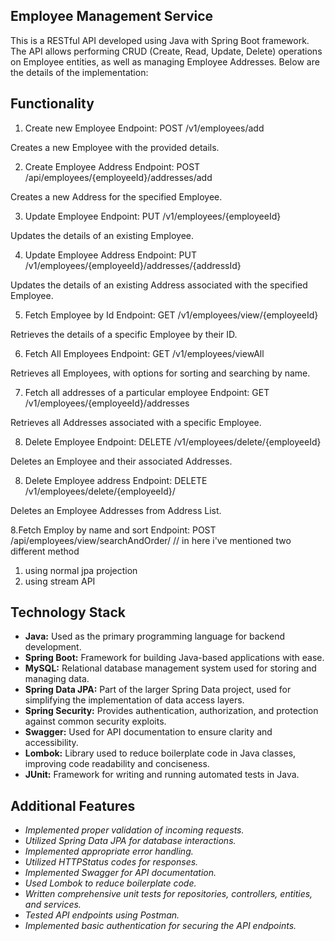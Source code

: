 ## Employee Management Service


This is a RESTful API developed using Java with Spring Boot framework. The API allows performing CRUD (Create, Read, Update, Delete) 
operations on Employee entities, as well as managing Employee Addresses. Below are the details of the implementation:

## Functionality

1. Create new Employee
Endpoint: POST /v1/employees/add

Creates a new Employee with the provided details.

2. Create Employee Address
Endpoint: POST /api/employees/{employeeId}/addresses/add

Creates a new Address for the specified Employee.

3. Update Employee
Endpoint: PUT /v1/employees/{employeeId}

Updates the details of an existing Employee.

4. Update Employee Address
Endpoint: PUT /v1/employees/{employeeId}/addresses/{addressId}

Updates the details of an existing Address associated with the specified Employee.

5. Fetch Employee by Id
Endpoint: GET /v1/employees/view/{employeeId}

Retrieves the details of a specific Employee by their ID.

6. Fetch All Employees
Endpoint: GET /v1/employees/viewAll

Retrieves all Employees, with options for sorting and searching by name.

7. Fetch all addresses of a particular employee
Endpoint: GET /v1/employees/{employeeId}/addresses

Retrieves all Addresses associated with a specific Employee.

8. Delete Employee
Endpoint: DELETE /v1/employees/delete/{employeeId}

Deletes an Employee and their associated Addresses.

8. Delete Employee address
Endpoint: DELETE /v1/employees/delete/{employeeId}/

Deletes an Employee Addresses from Address List.

8.Fetch Employ by name and sort
Endpoint: POST /api/employees/view/searchAndOrder/
// in here i've mentioned two different method 
1. using normal jpa projection
2. using stream API 


## Technology Stack

- **Java:** Used as the primary programming language for backend development.
- **Spring Boot:** Framework for building Java-based applications with ease.
- **MySQL:** Relational database management system used for storing and managing data.
- **Spring Data JPA:** Part of the larger Spring Data project, used for simplifying the implementation of data access layers.
- **Spring Security:** Provides authentication, authorization, and protection against common security exploits.
- **Swagger:** Used for API documentation to ensure clarity and accessibility.
- **Lombok:** Library used to reduce boilerplate code in Java classes, improving code readability and conciseness.
- **JUnit:** Framework for writing and running automated tests in Java.



## Additional Features
- *Implemented proper validation of incoming requests.*
- *Utilized Spring Data JPA for database interactions.*
- *Implemented appropriate error handling.*
- *Utilized HTTPStatus codes for responses.*
- *Implemented Swagger for API documentation.*
- *Used Lombok to reduce boilerplate code.*
- *Written comprehensive unit tests for repositories, controllers, entities, and services.*
- *Tested API endpoints using Postman.*
- *Implemented basic authentication for securing the API endpoints.*



